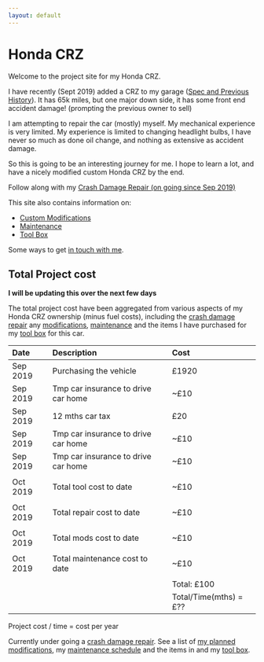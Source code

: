 ```yaml
---
layout: default
---
```



# Honda CRZ

Welcome to the project site for my Honda CRZ.

I have recently (Sept 2019) added a CRZ to my garage ([Spec and Previous History](./History)).
It has 65k miles, but one major down side, it has some front end accident damage!
(prompting the previous owner to sell)

I am attempting to repair the car (mostly) myself.
My mechanical experience is very limited.
My experience is limited to changing headlight bulbs, I have never so much as done oil change, 
and nothing as extensive as accident damage. 

So this is going to be an interesting journey for me. I hope to learn a lot, 
and have a nicely modified custom Honda CRZ by the end.

Follow along with my [Crash Damage Repair (on going since Sep 2019)](./CrashDamageRepair)


This site also contains information on:

* [Custom Modifications](./CustomModifications)
* [Maintenance](./Maintenance) 
* [Tool Box](./ToolBox)

Some ways to get [in touch with me](./Contact).


## Total Project cost

**I will be updating this over the next few days**

The total project cost have been aggregated from various aspects of my Honda CRZ ownership (minus fuel costs),
including the [crash damage repair](./CrashDamageRepair) any [modifications](./CustomModifications), [maintenance](./Maintenance) 
and the items I have purchased for my [tool box](./ToolBox) for this car.

| Date | Description | Cost | 
|:-----|:------------|:-----|
| Sep 2019 | Purchasing the vehicle | £1920 | 
| Sep 2019 | Tmp car insurance to drive car home | ~£10 | 
| Sep 2019 | 12 mths car tax | £20 | 
| Sep 2019 | Tmp car insurance to drive car home | ~£10 | 
| Sep 2019 | Tmp car insurance to drive car home | ~£10 | 
|  |  |  |  |  | 
| Oct 2019 | Total tool cost to date | ~£10 | 
|  |  |  |  |  | 
| Oct 2019 | Total repair cost to date | ~£10 | 
|  |  |  |  |  | 
| Oct 2019 | Total mods cost to date | ~£10 | 
|  |  |  |  |  | 
| Oct 2019 | Total maintenance cost to date | ~£10 | 
|  |  |  |  |  | 
|  |  | Total: £100 | 
|  |  | Total/Time(mths) = £?? | 

Project cost / time = cost per year


Currently under going a [crash damage repair](./CrashDamageRepair).
See a list of [my planned modifications](./CustomModifications),
my [maintenance schedule](./Maintenance) 
and the items in 
and my [tool box](./ToolBox).








